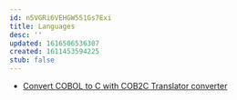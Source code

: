 ```yaml
---
id: n5VGRi6VEHGW551Gs7Exi
title: Languages
desc: ''
updated: 1616506536307
created: 1611453594225
stub: false
---
```


- [Convert COBOL to C with COB2C Translator converter](http://www.mpsinc.com/cob2c.html)
